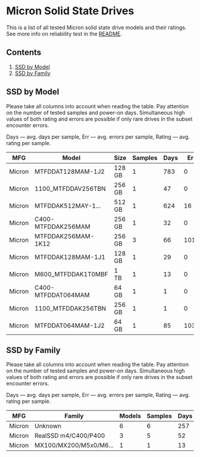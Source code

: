 Micron Solid State Drives
=========================

This is a list of all tested Micron solid state drive models and their ratings. See
more info on reliability test in the [README](https://github.com/linuxhw/SMART).

Contents
--------

1. [ SSD by Model  ](#ssd-by-model)
2. [ SSD by Family ](#ssd-by-family)

SSD by Model
------------

Please take all columns into account when reading the table. Pay attention on the
number of tested samples and power-on days. Simultaneous high values of both rating
and errors are possible if only rare drives in the subset encounter errors.

Days   — avg. days per sample,
Err    — avg. errors per sample,
Rating — avg. rating per sample.

| MFG       | Model              | Size   | Samples | Days  | Err   | Rating |
|-----------|--------------------|--------|---------|-------|-------|--------|
| Micron    | MTFDDAT128MAM-1J2  | 128 GB | 1       | 783   | 0     | 2.15   |
| Micron    | 1100_MTFDDAV256TBN | 256 GB | 1       | 47    | 0     | 0.13   |
| Micron    | MTFDDAK512MAY-1... | 512 GB | 1       | 624   | 16    | 0.10   |
| Micron    | C400-MTFDDAK256MAM | 256 GB | 1       | 32    | 0     | 0.09   |
| Micron    | MTFDDAK256MAM-1K12 | 256 GB | 3       | 66    | 1010  | 0.08   |
| Micron    | MTFDDAK128MAM-1J1  | 128 GB | 1       | 29    | 0     | 0.08   |
| Micron    | M600_MTFDDAK1T0MBF | 1 TB   | 1       | 13    | 0     | 0.04   |
| Micron    | C400-MTFDDAT064MAM | 64 GB  | 1       | 1     | 0     | 0.00   |
| Micron    | 1100_MTFDDAK256TBN | 256 GB | 1       | 1     | 0     | 0.00   |
| Micron    | MTFDDAT064MAM-1J2  | 64 GB  | 1       | 85    | 1039  | 0.00   |

SSD by Family
-------------

Please take all columns into account when reading the table. Pay attention on the
number of tested samples and power-on days. Simultaneous high values of both rating
and errors are possible if only rare drives in the subset encounter errors.

Days   — avg. days per sample,
Err    — avg. errors per sample,
Rating — avg. rating per sample.

| MFG       | Family                 | Models | Samples | Days  | Err   | Rating |
|-----------|------------------------|--------|---------|-------|-------|--------|
| Micron    | Unknown                | 6      | 6       | 257   | 176   | 0.40   |
| Micron    | RealSSD m4/C400/P400   | 3      | 5       | 52    | 606   | 0.08   |
| Micron    | MX100/MX200/M5x0/M6... | 1      | 1       | 13    | 0     | 0.04   |

